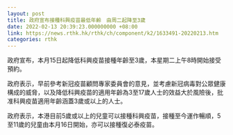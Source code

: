 ```yaml
---
layout: post
title: 政府宣布接種科興疫苗最低年齡　由周二起降至3歲
date: 2022-02-13 20:39:23.000000000 +08:00
link: https://news.rthk.hk/rthk/ch/component/k2/1633491-20220213.htm
categories: rthk
---
```


政府宣布，本月15日起降低科興疫苗接種年齡至3歲，本星期二上午8時開始接受預約。

政府表示，早前參考新冠疫苗顧問專家委員會的意見，並考慮新冠病毒對公眾健康構成的威脅，以及降低科興疫苗的適用年齡為3至17歲人士的效益大於風險後，批准科興疫苗適用年齡涵蓋3歲或以上的人士。

政府表示，本港目前5歲或以上的兒童可以接種科興疫苗，接種至今運作暢順，5至11歲的兒童由本月16日開始，亦可以接種復必泰疫苗。
